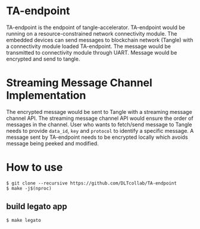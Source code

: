 # TA-endpoint
TA-endpoint is the endpoint of tangle-accelerator. TA-endpoint would be running on a resource-constrained network connectivity module. The embedded devices can send messages to blockchain network (Tangle) with a connectivity module loaded TA-endpoint. The message would be transmitted to connectivity module through UART. Message would be encrypted and send to tangle.

# Streaming Message Channel Implementation
The encrypted message would be sent to Tangle with a streaming message channel API. The streaming message channel API would ensure the order of messages in the channel. User who wants to fetch/send message to Tangle needs to provide `data_id`, `key` and `protocol` to identify a specific message.
A message sent by TA-endpoint needs to be encrypted locally which avoids message being peeked and modified. 

# How to use
```
$ git clone --recursive https://github.com/DLTcollab/TA-endpoint 
$ make -j$(nproc)
```
## build legato app
```
$ make legato
```
